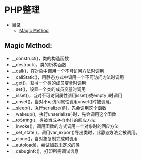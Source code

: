 <h1 id="1">PHP整理</h1>

* [目录](#1)
     * [Magic Method](#1.1)
     
<h2 id="1.1">Magic Method:</h2>
<ul>
  <li>__construct()，类的构造函数</li>
  <li>__destruct()，类的析构函数</li>
  <li>__call()，在对象中调用一个不可访问方法时调用</li>
  <li>__callStatic()，用静态方式中调用一个不可访问方法时调用</li>
  <li>__get()，获得一个类的成员变量时调用</li>
  <li>__set()，设置一个类的成员变量时调用</li>
  <li>__isset()，当对不可访问属性调用isset()或empty()时调用</li>
  <li>__unset()，当对不可访问属性调用unset()时被调用。</li>
  <li>__sleep()，执行serialize()时，先会调用这个函数</li>
  <li>__wakeup()，执行unserialize()时，先会调用这个函数</li>
  <li>__toString()，类被当成字符串时的回应方法</li>
  <li>__invoke()，调用函数的方式调用一个对象时的回应方法</li>
  <li>__set_state()，调用var_export()导出类时，此静态方法会被调用。</li>
  <li>__clone()，当对象复制完成时调用</li>
  <li>__autoload()，尝试加载未定义的类</li>
  <li>__debugInfo()，打印所需调试信息</li>
</ul>
